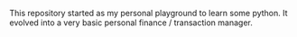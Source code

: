 This repository started as my personal playground to learn some python.
It evolved into a very basic personal finance / transaction manager.